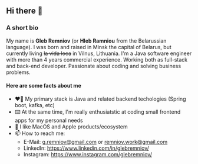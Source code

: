 ## Hi there 👋

### A short bio
My name is **Gleb Remniov** (or **Hleb Ramniou** from the Belarussian language).
I was born and raised in Minsk the capital of Belarus, but currently living ~~la vida loca~~ in Vilnus, Lithuania.
I'm a Java software engineer with more than 4 years commercial experience. Working both as full-stack and back-end developer. Passionate about coding and solving business problems.

#### Here are some facts about me 
- ❤️‍🔥 My primary stack is Java and related backend techologies (Spring boot, kafka, etc)
- ⌨️ At the same time, I'm really enthusiatstic at coding small frontend apps for my personal needs
- 🍎 I like MacOS and Apple products/ecosystem
- 📫 How to reach me: 
  - E-Mail: [g.remniov@gmail.com](mailto:g.remniov@gmail.com) or [remniov.work@gmail.com](mailto:remniov.work@gmail.com)
  - LinkedIn: https://www.linkedin.com/in/glebremniov/
  - Instagram: https://www.instagram.com/glebremniov/
